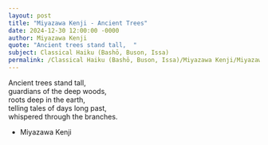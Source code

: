 ```yaml
---
layout: post
title: "Miyazawa Kenji - Ancient Trees"
date: 2024-12-30 12:00:00 -0000
author: Miyazawa Kenji
quote: "Ancient trees stand tall,  "
subject: Classical Haiku (Bashō, Buson, Issa)
permalink: /Classical Haiku (Bashō, Buson, Issa)/Miyazawa Kenji/Miyazawa Kenji - Ancient Trees
---
```


Ancient trees stand tall,  
guardians of the deep woods,  
roots deep in the earth,  
telling tales of days long past,  
whispered through the branches.

- Miyazawa Kenji
